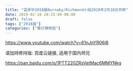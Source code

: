 ```yaml
---
title: "温哥华2018届Burnaby/Richmond小组2019年2月18日共修"
date: 2019-02-18 20:25:49-08:00
draft: false
tags: ["2018届"]
categories: ["慧灯禅修班"]
---
```

https://www.youtube.com/watch?v=61nJnYR06i8

语加持修持版: 百度云链接, 适用于国内师兄
  
  https://pan.baidu.com/s/1PTT220ZRsVetMac6MMYNkg
